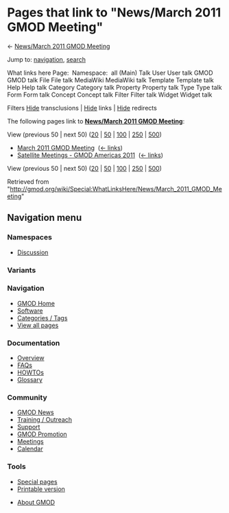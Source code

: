 <div id="mw-page-base" class="noprint">

</div>

<div id="mw-head-base" class="noprint">

</div>

<div id="content" class="mw-body" role="main">

<span id="top"></span>

<div id="mw-js-message" style="display:none;">

</div>



# <span dir="auto">Pages that link to "News/March 2011 GMOD Meeting"</span>

<div id="bodyContent">

<div id="contentSub">

← [News/March 2011 GMOD
Meeting](/wiki/News/March_2011_GMOD_Meeting "News/March 2011 GMOD Meeting")

</div>

<div id="jump-to-nav" class="mw-jump">

Jump to: [navigation](#mw-navigation), [search](#p-search)

</div>

<div id="mw-content-text">

What links here Page:  Namespace:  all (Main) Talk User User talk GMOD
GMOD talk File File talk MediaWiki MediaWiki talk Template Template talk
Help Help talk Category Category talk Property Property talk Type Type
talk Form Form talk Concept Concept talk Filter Filter talk Widget
Widget talk

Filters
[Hide](/mediawiki/index.php?title=Special:WhatLinksHere/News/March_2011_GMOD_Meeting&hidetrans=1 "Special:WhatLinksHere/News/March 2011 GMOD Meeting")
transclusions \|
[Hide](/mediawiki/index.php?title=Special:WhatLinksHere/News/March_2011_GMOD_Meeting&hidelinks=1 "Special:WhatLinksHere/News/March 2011 GMOD Meeting")
links \|
[Hide](/mediawiki/index.php?title=Special:WhatLinksHere/News/March_2011_GMOD_Meeting&hideredirs=1 "Special:WhatLinksHere/News/March 2011 GMOD Meeting")
redirects

The following pages link to **[News/March 2011 GMOD
Meeting](/wiki/News/March_2011_GMOD_Meeting "News/March 2011 GMOD Meeting")**:

View (previous 50 \| next 50)
([20](/mediawiki/index.php?title=Special:WhatLinksHere/News/March_2011_GMOD_Meeting&limit=20 "Special:WhatLinksHere/News/March 2011 GMOD Meeting")
\|
[50](/mediawiki/index.php?title=Special:WhatLinksHere/News/March_2011_GMOD_Meeting&limit=50 "Special:WhatLinksHere/News/March 2011 GMOD Meeting")
\|
[100](/mediawiki/index.php?title=Special:WhatLinksHere/News/March_2011_GMOD_Meeting&limit=100 "Special:WhatLinksHere/News/March 2011 GMOD Meeting")
\|
[250](/mediawiki/index.php?title=Special:WhatLinksHere/News/March_2011_GMOD_Meeting&limit=250 "Special:WhatLinksHere/News/March 2011 GMOD Meeting")
\|
[500](/mediawiki/index.php?title=Special:WhatLinksHere/News/March_2011_GMOD_Meeting&limit=500 "Special:WhatLinksHere/News/March 2011 GMOD Meeting"))

- [March 2011 GMOD
  Meeting](/wiki/March_2011_GMOD_Meeting "March 2011 GMOD Meeting") ‎
  <span class="mw-whatlinkshere-tools">([←
  links](/mediawiki/index.php?title=Special:WhatLinksHere&target=March+2011+GMOD+Meeting "Special:WhatLinksHere"))</span>
- [Satellite Meetings - GMOD Americas
  2011](/wiki/Satellite_Meetings_-_GMOD_Americas_2011 "Satellite Meetings - GMOD Americas 2011")
  ‎ <span class="mw-whatlinkshere-tools">([←
  links](/mediawiki/index.php?title=Special:WhatLinksHere&target=Satellite+Meetings+-+GMOD+Americas+2011 "Special:WhatLinksHere"))</span>

View (previous 50 \| next 50)
([20](/mediawiki/index.php?title=Special:WhatLinksHere/News/March_2011_GMOD_Meeting&limit=20 "Special:WhatLinksHere/News/March 2011 GMOD Meeting")
\|
[50](/mediawiki/index.php?title=Special:WhatLinksHere/News/March_2011_GMOD_Meeting&limit=50 "Special:WhatLinksHere/News/March 2011 GMOD Meeting")
\|
[100](/mediawiki/index.php?title=Special:WhatLinksHere/News/March_2011_GMOD_Meeting&limit=100 "Special:WhatLinksHere/News/March 2011 GMOD Meeting")
\|
[250](/mediawiki/index.php?title=Special:WhatLinksHere/News/March_2011_GMOD_Meeting&limit=250 "Special:WhatLinksHere/News/March 2011 GMOD Meeting")
\|
[500](/mediawiki/index.php?title=Special:WhatLinksHere/News/March_2011_GMOD_Meeting&limit=500 "Special:WhatLinksHere/News/March 2011 GMOD Meeting"))

</div>

<div class="printfooter">

Retrieved from
"<http://gmod.org/wiki/Special:WhatLinksHere/News/March_2011_GMOD_Meeting>"

</div>

<div id="catlinks" class="catlinks catlinks-allhidden">

</div>

<div class="visualClear">

</div>

</div>

</div>

<div id="mw-navigation">

## Navigation menu

<div id="mw-head">



<div id="left-navigation">

<div id="p-namespaces" class="vectorTabs" role="navigation"
aria-labelledby="p-namespaces-label">

### Namespaces


- <span id="ca-talk"><a
  href="/mediawiki/index.php?title=Talk:News/March_2011_GMOD_Meeting&amp;action=edit&amp;redlink=1"
  accesskey="t"
  title="Discussion about the content page [t]">Discussion</a></span>

</div>

<div id="p-variants" class="vectorMenu emptyPortlet" role="navigation"
aria-labelledby="p-variants-label">

### 

### Variants[](#)

<div class="menu">

</div>

</div>

</div>





</div>

</div>

</div>

<div id="mw-panel">

<div id="p-logo" role="banner">

<a href="/wiki/Main_Page"
style="background-image: url(http://gmod.org/images/GMOD-cogs.png);"
title="Visit the main page"></a>

</div>

<div id="p-Navigation" class="portal" role="navigation"
aria-labelledby="p-Navigation-label">

### Navigation

<div class="body">

- <span id="n-GMOD-Home">[GMOD Home](/wiki/Main_Page)</span>
- <span id="n-Software">[Software](/wiki/GMOD_Components)</span>
- <span id="n-Categories-.2F-Tags">[Categories /
  Tags](/wiki/Categories)</span>
- <span id="n-View-all-pages">[View all
  pages](/wiki/Special:AllPages)</span>

</div>

</div>

<div id="p-Documentation" class="portal" role="navigation"
aria-labelledby="p-Documentation-label">

### Documentation

<div class="body">

- <span id="n-Overview">[Overview](/wiki/Overview)</span>
- <span id="n-FAQs">[FAQs](/wiki/Category:FAQ)</span>
- <span id="n-HOWTOs">[HOWTOs](/wiki/Category:HOWTO)</span>
- <span id="n-Glossary">[Glossary](/wiki/Glossary)</span>

</div>

</div>

<div id="p-Community" class="portal" role="navigation"
aria-labelledby="p-Community-label">

### Community

<div class="body">

- <span id="n-GMOD-News">[GMOD News](/wiki/GMOD_News)</span>
- <span id="n-Training-.2F-Outreach">[Training /
  Outreach](/wiki/Training_and_Outreach)</span>
- <span id="n-Support">[Support](/wiki/Support)</span>
- <span id="n-GMOD-Promotion">[GMOD
  Promotion](/wiki/GMOD_Promotion)</span>
- <span id="n-Meetings">[Meetings](/wiki/Meetings)</span>
- <span id="n-Calendar">[Calendar](/wiki/Calendar)</span>

</div>

</div>

<div id="p-tb" class="portal" role="navigation"
aria-labelledby="p-tb-label">

### Tools

<div class="body">

- <span id="t-specialpages"><a href="/wiki/Special:SpecialPages" accesskey="q"
  title="A list of all special pages [q]">Special pages</a></span>
- <span id="t-print"><a
  href="/mediawiki/index.php?title=Special:WhatLinksHere/News/March_2011_GMOD_Meeting&amp;printable=yes"
  rel="alternate" accesskey="p"
  title="Printable version of this page [p]">Printable version</a></span>

</div>

</div>

</div>

</div>

<div id="footer" role="contentinfo">

- <span id="footer-places-about">[About
  GMOD](/wiki/GMOD:About "GMOD:About")</span>

<!-- -->






</div>
